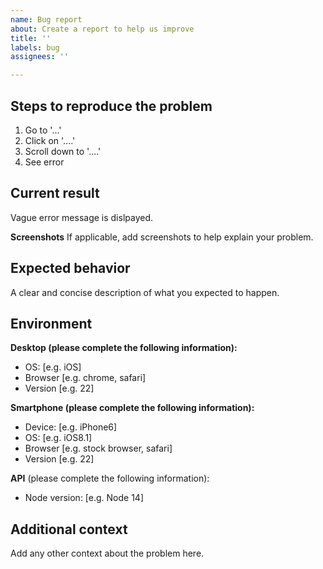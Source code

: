 ```yaml
---
name: Bug report
about: Create a report to help us improve
title: ''
labels: bug
assignees: ''

---
```


## Steps to reproduce the problem
1. Go to '...'
2. Click on '....'
3. Scroll down to '....'
4. See error

## Current result
Vague error message is dislpayed.

**Screenshots**
If applicable, add screenshots to help explain your problem.

## Expected behavior
A clear and concise description of what you expected to happen.

## Environment

**Desktop (please complete the following information):**
 - OS: [e.g. iOS]
 - Browser [e.g. chrome, safari]
 - Version [e.g. 22]

**Smartphone (please complete the following information):**
 - Device: [e.g. iPhone6]
 - OS: [e.g. iOS8.1]
 - Browser [e.g. stock browser, safari]
 - Version [e.g. 22]

**API** (please complete the following information):
- Node version: [e.g. Node 14]

## Additional context
Add any other context about the problem here.
